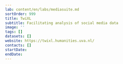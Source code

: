 ```yaml
---
lab: content/en/labs/mediasuite.md
sortOrder: 999
title: TwiXL
subtitle: Facilitating analysis of social media data
image: ''
tags: []
datasets: []
website: https://twixl.humanities.uva.nl/
contacts: []
startDate:
endDate:
---
```

